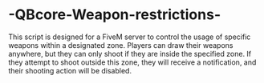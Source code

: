 # -QBcore-Weapon-restrictions-
This script is designed for a FiveM server to control the usage of specific weapons within a designated zone. Players can draw their weapons anywhere, but they can only shoot if they are inside the specified zone. If they attempt to shoot outside this zone, they will receive a notification, and their shooting action will be disabled.
